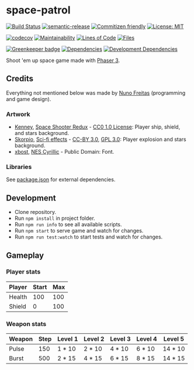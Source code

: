 # space-patrol

[![Build Status](https://travis-ci.org/nunof07/space-patrol.svg?branch=master)](https://travis-ci.org/nunof07/space-patrol)
[![semantic-release](https://img.shields.io/badge/%20%20%F0%9F%93%A6%F0%9F%9A%80-semantic--release-e10079.svg)](https://github.com/semantic-release/semantic-release)
[![Commitizen friendly](https://img.shields.io/badge/commitizen-friendly-brightgreen.svg)](http://commitizen.github.io/cz-cli/)
[![License: MIT](https://img.shields.io/badge/License-MIT-yellow.svg)](https://opensource.org/licenses/MIT)

[![codecov](https://codecov.io/gh/nunof07/space-patrol/branch/master/graph/badge.svg)](https://codecov.io/gh/nunof07/space-patrol)
[![Maintainability](https://api.codeclimate.com/v1/badges/f48d8b82211b0cfa4e90/maintainability)](https://codeclimate.com/github/nunof07/space-patrol/maintainability)
[![Lines of Code](https://tokei.rs/b1/github/nunof07/space-patrol)](https://github.com/Aaronepower/tokei)
[![Files](https://tokei.rs/b1/github/nunof07/space-patrol?category=files)](https://github.com/Aaronepower/tokei)

[![Greenkeeper badge](https://badges.greenkeeper.io/nunof07/space-patrol.svg)](https://greenkeeper.io/)
[![Dependencies](https://david-dm.org/nunof07/space-patrol.svg)](https://david-dm.org/nunof07/space-patrol)
[![Development Dependencies](https://david-dm.org/nunof07/space-patrol/dev-status.svg)](https://david-dm.org/nunof07/space-patrol?type=dev)

Shoot 'em up space game made with [Phaser 3](http://phaser.io/).

## Credits

Everything not mentioned below was made by [Nuno Freitas](https://github.com/nunof07/) (programming and game design).

### Artwork

-   [Kenney](http://kenney.nl/), [Space Shooter Redux](http://kenney.nl/assets/space-shooter-redux) - [CC0 1.0 License](https://creativecommons.org/publicdomain/zero/1.0/): Player ship, shield, and stars background.
-   [Skorpio](https://opengameart.org/users/skorpio), [Sci-fi effects](https://opengameart.org/content/sci-fi-effects) - [CC-BY 3.0](https://creativecommons.org/licenses/by/3.0/), [GPL 3.0](http://www.gnu.org/licenses/gpl-3.0.html): Player explosion and stars background.
-   [xbost](https://twitter.com/xbost), [NES Cyrillic](http://www.pentacom.jp/pentacom/bitfontmaker2/gallery/?id=234) - Public Domain: Font.

### Libraries

See [package.json](https://github.com/nunof07/space-patrol/blob/master/package.json) for external dependencies.

## Development

-   Clone repository.
-   Run `npm install` in project folder.
-   Run `npm run info` to see all available scripts.
-   Run `npm start` to serve game and watch for changes.
-   Run `npm run test:watch` to start tests and watch for changes.

## Gameplay

### Player stats

| Player | Start | Max |
| ------ | ----- | --- |
| Health | 100   | 100 |
| Shield | 0     | 100 |

### Weapon stats

| Weapon | Step | Level 1 | Level 2 | Level 3 | Level 4 | Level 5  |
| ------ | ---- | ------- | ------- | ------- | ------- | -------- |
| Pulse  | 150  | 1 \* 10 | 2 \* 10 | 4 \* 10 | 6 \* 10 | 14 \* 10 |
| Burst  | 500  | 2 \* 15 | 4 \* 15 | 6 \* 15 | 8 \* 15 | 14 \* 15 |

